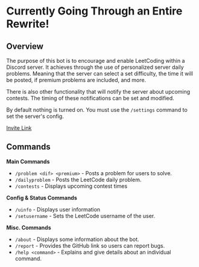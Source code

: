 # Currently Going Through an Entire Rewrite!

## Overview
The purpose of this bot is to encourage and enable LeetCoding within a Discord server. It achieves through the use of personalized server daily problems. Meaning that the server can select a set difficulty, the time it will be posted, if premium problems are included, and more. 

There is also other functionality that will notify the server about upcoming contests. The timing of these notifications can be set and modified. 

By default nothing is turned on. You must use the `/settings` command to set the server's config.

[Invite Link]()

## Commands
**Main Commands**
- `/problem <dif> <premium>` - Posts a problem for users to solve.
- `/dailyproblem` - Posts the LeetCode daily problem.
- `/contests` - Displays upcoming contest times

**Config & Status Commands**
- `/uinfo` - Displays user information
- `/setusername` - Sets the LeetCode username of the user.

**Misc. Commands**
- `/about` - Displays some information about the bot.
- `/report` - Provides the GitHub link so users can report bugs. 
- `/help <command>` - Explains and give details about an individual command.
